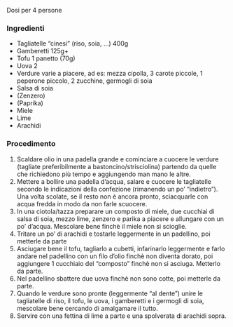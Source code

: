 Dosi per 4 persone
### Ingredienti
- Tagliatelle “cinesi” (riso, soia, …) 400g
- Gamberetti 125g+
- Tofu 1 panetto (70g)
- Uova 2
- Verdure varie a piacere, ad es: mezza cipolla, 3 carote piccole, 1 peperone piccolo, 2 zucchine, germogli di soia
- Salsa di soia
- (Zenzero)
- (Paprika)
- Miele
- Lime
- Arachidi

### Procedimento
1. Scaldare olio in una padella grande e cominciare a cuocere le verdure (tagliate preferibilmente a bastoncino/strisciolina) partendo da quelle che richiedono più tempo e aggiungendo man mano le altre.
2. Mettere a bollire una padella d’acqua, salare e cuocere le tagliatelle secondo le indicazioni della confezione (rimanendo un po’ “indietro”). Una volta scolate, se il resto non è ancora pronto, sciacquarle con acqua fredda in modo da non farle scuocere.
3. In una ciotola/tazza preparare un composto di miele, due cucchiai di salsa di soia, mezzo lime, zenzero e parika a piacere e allungare con un po’ d’acqua. Mescolare bene finchè il miele non si scioglie.
4. Tritare un po’ di arachidi e tostarle leggermente in un padellino, poi metterle da parte
5. Asciugare bene il tofu, tagliarlo a cubetti, infarinarlo leggermente e farlo andare nel padellino con un filo d’olio finchè non diventa dorato, poi aggiungere 1 cucchiaio del “composto” finchè non si asciuga. Metterlo da parte.
6. Nel padellino sbattere due uova finchè non sono cotte, poi metterle da parte.
7. Quando le verdure sono pronte (leggermente “al dente”) unire le tagliatelle di riso, il tofu, le uova, i gamberetti e i germogli di soia, mescolare bene cercando di amalgamare il tutto.
8. Servire con una fettina di lime a parte e una spolverata di arachidi sopra.